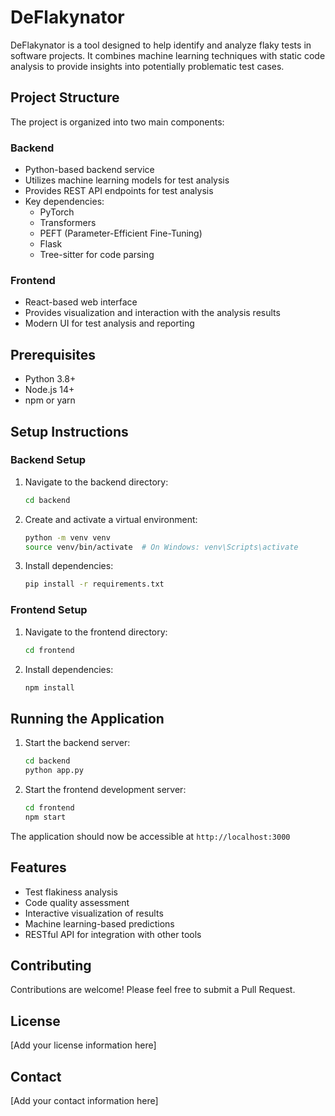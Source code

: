 # DeFlakynator

DeFlakynator is a tool designed to help identify and analyze flaky tests in software projects. It combines machine learning techniques with static code analysis to provide insights into potentially problematic test cases.

## Project Structure

The project is organized into two main components:

### Backend
- Python-based backend service
- Utilizes machine learning models for test analysis
- Provides REST API endpoints for test analysis
- Key dependencies:
  - PyTorch
  - Transformers
  - PEFT (Parameter-Efficient Fine-Tuning)
  - Flask
  - Tree-sitter for code parsing

### Frontend
- React-based web interface
- Provides visualization and interaction with the analysis results
- Modern UI for test analysis and reporting

## Prerequisites

- Python 3.8+
- Node.js 14+
- npm or yarn

## Setup Instructions

### Backend Setup

1. Navigate to the backend directory:
   ```bash
   cd backend
   ```

2. Create and activate a virtual environment:
   ```bash
   python -m venv venv
   source venv/bin/activate  # On Windows: venv\Scripts\activate
   ```

3. Install dependencies:
   ```bash
   pip install -r requirements.txt
   ```

### Frontend Setup

1. Navigate to the frontend directory:
   ```bash
   cd frontend
   ```

2. Install dependencies:
   ```bash
   npm install
   ```

## Running the Application

1. Start the backend server:
   ```bash
   cd backend
   python app.py
   ```

2. Start the frontend development server:
   ```bash
   cd frontend
   npm start
   ```

The application should now be accessible at `http://localhost:3000`

## Features

- Test flakiness analysis
- Code quality assessment
- Interactive visualization of results
- Machine learning-based predictions
- RESTful API for integration with other tools

## Contributing

Contributions are welcome! Please feel free to submit a Pull Request.

## License

[Add your license information here]

## Contact

[Add your contact information here]